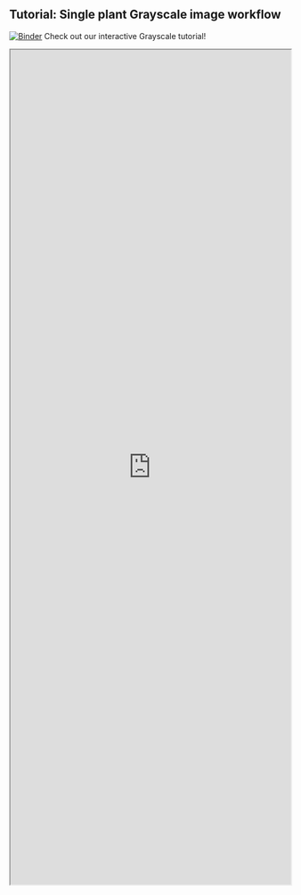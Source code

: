 ## Tutorial: Single plant Grayscale image workflow

[![Binder](https://mybinder.org/badge_logo.svg)](https://mybinder.org/v2/gh/danforthcenter/plantcv-tutorial-grayscale/HEAD?labpath=index.ipynb) Check out our interactive Grayscale tutorial! 

<iframe src="https://nbviewer.jupyter.org/github/danforthcenter/plantcv-tutorial-grayscale/blob/master/index.ipynb" width="100%" height="1500px"></iframe>
